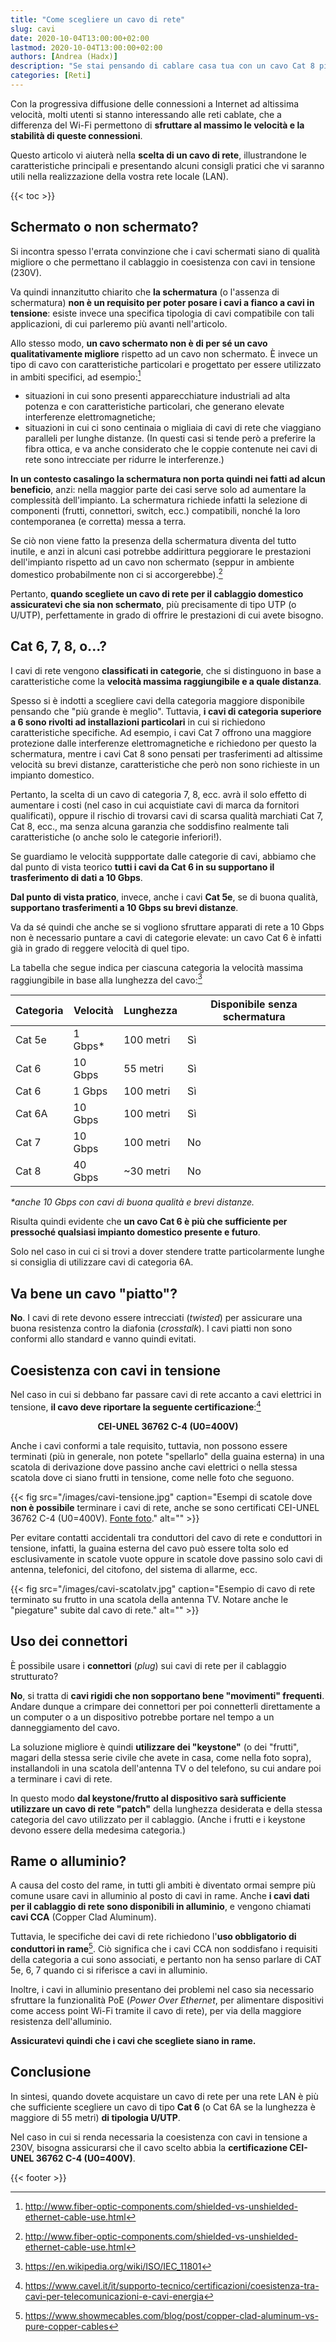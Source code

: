 ```yaml
---
title: "Come scegliere un cavo di rete"
slug: cavi
date: 2020-10-04T13:00:00+02:00
lastmod: 2020-10-04T13:00:00+02:00
authors: [Andrea (Hadx)]
description: "Se stai pensando di cablare casa tua con un cavo Cat 8 piatto e schermato, fermati subito e leggi prima questo articolo."
categories: [Reti]
---
```


Con la progressiva diffusione delle connessioni a Internet ad altissima velocità, molti utenti si stanno interessando alle reti cablate, che a differenza del Wi-Fi permettono di **sfruttare al massimo le velocità e la stabilità di queste connessioni**.

Questo articolo vi aiuterà nella **scelta di un cavo di rete**, illustrandone le caratteristiche principali e presentando alcuni consigli pratici che vi saranno utili nella realizzazione della vostra rete locale (LAN).

{{< toc >}}

## Schermato o non schermato?

Si incontra spesso l'errata convinzione che i cavi schermati siano di qualità migliore o che permettano il cablaggio in coesistenza con cavi in tensione (230V).

Va quindi innanzitutto chiarito che **la schermatura** (o l'assenza di schermatura) **non è un requisito per poter posare i cavi a fianco a cavi in tensione**: esiste invece una specifica tipologia di cavi compatibile con tali applicazioni, di cui parleremo più avanti nell'articolo.

Allo stesso modo, **un cavo schermato non è di per sé un cavo qualitativamente migliore** rispetto ad un cavo non schermato. È invece un tipo di cavo con caratteristiche particolari e progettato per essere utilizzato in ambiti specifici, ad esempio:[^schermatura]

- situazioni in cui sono presenti apparecchiature industriali ad alta potenza e con caratteristiche particolari, che generano elevate interferenze elettromagnetiche;
- situazioni in cui ci sono centinaia o migliaia di cavi di rete che viaggiano paralleli per lunghe distanze. (In questi casi si tende però a preferire la fibra ottica, e va anche considerato che le coppie contenute nei cavi di rete sono intrecciate per ridurre le interferenze.)

[^schermatura]: http://www.fiber-optic-components.com/shielded-vs-unshielded-ethernet-cable-use.html

**In un contesto casalingo la schermatura non porta quindi nei fatti ad alcun beneficio**, anzi: nella maggior parte dei casi serve solo ad aumentare la complessità dell'impianto. La schermatura richiede infatti la selezione di componenti (frutti, connettori, switch, ecc.) compatibili, nonché la loro contemporanea (e corretta) messa a terra.

Se ciò non viene fatto la presenza della schermatura diventa del tutto inutile, e anzi in alcuni casi potrebbe addirittura peggiorare le prestazioni dell'impianto rispetto ad un cavo non schermato (seppur in ambiente domestico probabilmente non ci si accorgerebbe).[^schermatura]

Pertanto, **quando scegliete un cavo di rete per il cablaggio domestico assicuratevi che sia non schermato**, più precisamente di tipo UTP (o U/UTP), perfettamente in grado di offrire le prestazioni di cui avete bisogno.

## Cat 6, 7, 8, o...?

I cavi di rete vengono **classificati in categorie**, che si distinguono in base a caratteristiche come la **velocità massima raggiungibile e a quale distanza**.

Spesso si è indotti a scegliere cavi della categoria maggiore disponibile pensando che "più grande è meglio". Tuttavia, **i cavi di categoria superiore a 6 sono rivolti ad installazioni particolari** in cui si richiedono caratteristiche specifiche. Ad esempio, i cavi Cat 7 offrono una maggiore protezione dalle interferenze elettromagnetiche e richiedono per questo la schermatura, mentre i cavi Cat 8 sono pensati per trasferimenti ad altissime velocità su brevi distanze, caratteristiche che però non sono richieste in un impianto domestico.

Pertanto, la scelta di un cavo di categoria 7, 8, ecc. avrà il solo effetto di aumentare i costi (nel caso in cui acquistiate cavi di marca da fornitori qualificati), oppure il rischio di trovarsi cavi di scarsa qualità marchiati Cat 7, Cat 8, ecc., ma senza alcuna garanzia che soddisfino realmente tali caratteristiche (o anche solo le categorie inferiori!).

Se guardiamo le velocità suppportate dalle categorie di cavi, abbiamo che dal punto di vista teorico **tutti i cavi da Cat 6 in su supportano il trasferimento di dati a 10 Gbps**.

**Dal punto di vista pratico**, invece, anche i cavi **Cat 5e**, se di buona qualità, **supportano trasferimenti a 10 Gbps su brevi distanze**.

Va da sé quindi che anche se si vogliono sfruttare apparati di rete a 10 Gbps non è necessario puntare a cavi di categorie elevate: un cavo Cat 6 è infatti già in grado di reggere velocità di quel tipo.

La tabella che segue indica per ciascuna categoria la velocità massima raggiungibile in base alla lunghezza del cavo:[^cat]

[^cat]: https://en.wikipedia.org/wiki/ISO/IEC_11801

| Categoria | Velocità | Lunghezza | Disponibile senza schermatura |
| --------- | -------- | --------- | ----------------------------- |
| Cat 5e    | 1 Gbps*  | 100 metri | Sì |
| Cat 6     | 10 Gbps  | 55 metri  | Sì |
| Cat 6     | 1 Gbps   | 100 metri | Sì |
| Cat 6A    | 10 Gbps  | 100 metri | Sì |
| Cat 7     | 10 Gbps  | 100 metri | No |
| Cat 8     | 40 Gbps  | ~30 metri | No |

*\*anche 10 Gbps con cavi di buona qualità e brevi distanze.*

Risulta quindi evidente che **un cavo Cat 6 è più che sufficiente per pressoché qualsiasi impianto domestico presente e futuro**.

Solo nel caso in cui ci si trovi a dover stendere tratte particolarmente lunghe si consiglia di utilizzare cavi di categoria 6A.

## Va bene un cavo "piatto"?

**No**. I cavi di rete devono essere intrecciati (*twisted*) per assicurare una buona resistenza contro la diafonia (*crosstalk*). I cavi piatti non sono conformi allo standard e vanno quindi evitati.

## Coesistenza con cavi in tensione

Nel caso in cui si debbano far passare cavi di rete accanto a cavi elettrici in tensione, **il cavo deve riportare la seguente certificazione**:[^tensione]

<p style="text-align: center">
<strong>CEI-UNEL 36762 C-4 (U0=400V)</strong>
</p>

[^tensione]: https://www.cavel.it/it/supporto-tecnico/certificazioni/coesistenza-tra-cavi-per-telecomunicazioni-e-cavi-energia

Anche i cavi conformi a tale requisito, tuttavia, non possono essere terminati (più in generale, non potete "spellarlo" della guaina esterna) in una scatola di derivazione dove passino anche cavi elettrici o nella stessa scatola dove ci siano frutti in tensione, come nelle foto che seguono.

{{< fig src="/images/cavi-tensione.jpg" caption="Esempi di scatole dove **non è possibile** terminare i cavi di rete, anche se sono certificati CEI-UNEL 36762 C-4 (U0=400V). [Fonte foto](https://forum.fibra.click/d/4599-predisporre-impianto-ethernet-a-casa)." alt="" >}}

Per evitare contatti accidentali tra conduttori del cavo di rete e conduttori in tensione, infatti, la guaina esterna del cavo può essere tolta solo ed esclusivamente in scatole vuote oppure in scatole dove passino solo cavi di antenna, telefonici, del citofono, del sistema di allarme, ecc.

{{< fig src="/images/cavi-scatolatv.jpg" caption="Esempio di cavo di rete terminato su frutto in una scatola della antenna TV. Notare anche le \"piegature\" subite dal cavo di rete." alt="" >}}

## Uso dei connettori

È possibile usare i **connettori** (*plug*) sui cavi di rete per il cablaggio strutturato?

**No**, si tratta di **cavi rigidi che non sopportano bene "movimenti" frequenti**. Andare dunque a crimpare dei connettori per poi connetterli direttamente a un computer o a un dispositivo potrebbe portare nel tempo a un danneggiamento del cavo.

La soluzione migliore è quindi **utilizzare dei "keystone"** (o dei "frutti", magari della stessa serie civile che avete in casa, come nella foto sopra), installandoli in una scatola dell'antenna TV o del telefono, su cui andare poi a terminare i cavi di rete.

In questo modo **dal keystone/frutto al dispositivo sarà sufficiente utilizzare un cavo di rete "patch"**  della lunghezza desiderata e della stessa categoria del cavo utilizzato per il cablaggio. (Anche i frutti e i keystone devono essere della medesima categoria.)

## Rame o alluminio?

A causa del costo del rame, in tutti gli ambiti è diventato ormai sempre più comune usare cavi in alluminio al posto di cavi in rame. Anche **i cavi dati per il cablaggio di rete sono disponibili in alluminio**, e vengono chiamati **cavi CCA** (Copper Clad Aluminum).

Tuttavia, le specifiche dei cavi di rete richiedono l'**uso obbligatorio di conduttori in rame**[^cca]. Ciò significa che i cavi CCA non soddisfano i requisiti della categoria a cui sono associati, e pertanto non ha senso parlare di CAT 5e, 6, 7 quando ci si riferisce a cavi in alluminio.

[^cca]: https://www.showmecables.com/blog/post/copper-clad-aluminum-vs-pure-copper-cables

Inoltre, i cavi in alluminio presentano dei problemi nel caso sia necessario sfruttare la funzionalità PoE (*Power Over Ethernet*, per alimentare dispositivi come access point Wi-Fi tramite il cavo di rete), per via della maggiore resistenza dell'alluminio.

**Assicuratevi quindi che i cavi che scegliete siano in rame.**

## Conclusione

In sintesi, quando dovete acquistare un cavo di rete per una rete LAN è più che sufficiente scegliere un cavo di tipo **Cat 6** (o Cat 6A se la lunghezza è maggiore di 55 metri) **di tipologia U/UTP**.

Nel caso in cui si renda necessaria la coesistenza con cavi in tensione a 230V, bisogna assicurarsi che il cavo scelto abbia la **certificazione CEI-UNEL 36762 C-4 (U0=400V)**.

{{< footer >}}
